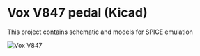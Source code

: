 # Vox V847 pedal (Kicad)

This project contains schematic and models for SPICE emulation 

![Vox V847](http://www.electrosmash.com/images/tech/v847/vox-v847-pedal-small.png)
